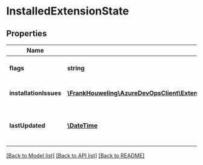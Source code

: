 # InstalledExtensionState

## Properties
Name | Type | Description | Notes
------------ | ------------- | ------------- | -------------
**flags** | **string** | States of an installed extension | [optional] 
**installationIssues** | [**\FrankHouweling\AzureDevOpsClient\ExtensionManagement\Model\InstalledExtensionStateIssue[]**](InstalledExtensionStateIssue.md) | List of installation issues | [optional] 
**lastUpdated** | [**\DateTime**](\DateTime.md) | The time at which this installation was last updated | [optional] 

[[Back to Model list]](../README.md#documentation-for-models) [[Back to API list]](../README.md#documentation-for-api-endpoints) [[Back to README]](../README.md)


